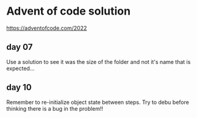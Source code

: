 # Advent of code solution

https://adventofcode.com/2022

## day 07
Use a solution to see it was the size of the folder and not it's name that is expected...

## day 10
Remember to re-initialize object state between steps.
Try to debu before thinking there is a bug in the problem!!